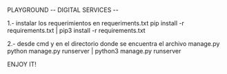 PLAYGROUND -- DIGITAL SERVICES --

1.- instalar los requerimientos en requeriments.txt
	pip install -r requirements.txt |
	pip3 install -r requirements.txt
	
2.- desde cmd y en el directorio donde se encuentra el archivo manage.py
	python manage.py runserver |
	python3 manage.py runserver 
	
	
ENJOY IT!

	
